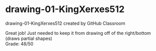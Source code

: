 # drawing-01-KingXerxes512
drawing-01-KingXerxes512 created by GitHub Classroom   

Great job! Just needed to keep it from drawing off of the right/bottom (draws partial shapes)   
Grade: 48/50
